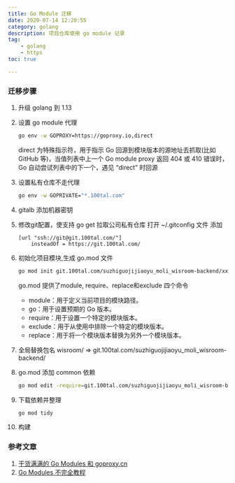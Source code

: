 ```yaml
---
title: Go Module 迁移
date: 2020-07-14 12:20:55
category: golang
description: 项目仓库使用 go module 记录
tag:
    - golang
    - https
toc: true

---
```

### 迁移步骤
1. 升级 golang 到 1.13

2. 设置 go module 代理
    ```bash
    go env -w GOPROXY=https://goproxy.io,direct
    ```
     direct 为特殊指示符，用于指示 Go 回源到模块版本的源地址去抓取(比如 GitHub 等)，当值列表中上一个 Go module proxy 返回 404 或 410 错误时，Go 自动尝试列表中的下一个，遇见 “direct” 时回源
     
3. 设置私有仓库不走代理
    ```bash
    go env -w GOPRIVATE="*.100tal.com"
    ```
    
4. gitalb 添加机器密钥

5. 修改git配置，使支持 go get 拉取公司私有仓库
    打开 ~/.gitconfig 文件
    添加 
    ```text
    [url "ssh://git@git.100tal.com/"]
        insteadOf = https://git.100tal.com/
    ```
6. 初始化项目模块,生成 go.mod 文件
    ```bash
    go mod init git.100tal.com/suzhiguojijiaoyu_moli_wisroom-backend/xxxxxx
    ``` 
    
    go.mod 提供了module, require、replace和exclude 四个命令
    - module：用于定义当前项目的模块路径。
    - go：用于设置预期的 Go 版本。
    - require：用于设置一个特定的模块版本。
    - exclude：用于从使用中排除一个特定的模块版本。
    - replace：用于将一个模块版本替换为另外一个模块版本。   
7. 全局替换包名
    wisroom/ => git.100tal.com/suzhiguojijiaoyu_moli_wisroom-backend/
9. go.mod 添加 common 依赖
    ```bash
    go mod edit -require=git.100tal.com/suzhiguojijiaoyu_moli_wisroom-backend/common@v1.0.6
    ```
10. 下载依赖并整理
    ```bash
    go mod tidy
    ```

8. 构建

### 参考文章

1. [干货满满的 Go Modules 和 goproxy.cn](https://juejin.im/post/5d8ee2db6fb9a04e0b0d9c8b)
2. [Go Modules 不完全教程](https://mp.weixin.qq.com/s/v-NdYEJBgKbiKsdoQaRsQg)
